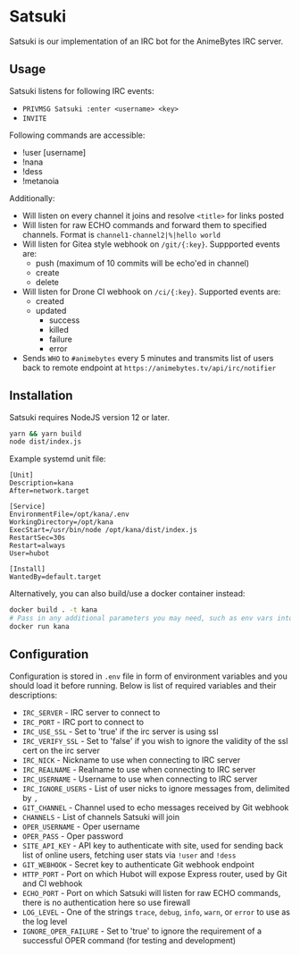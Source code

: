 # Satsuki

Satsuki is our implementation of an IRC bot for the AnimeBytes IRC server.

## Usage

Satsuki listens for following IRC events:

- `PRIVMSG Satsuki :enter <username> <key>`
- `INVITE`

Following commands are accessible:

- !user [username]
- !nana
- !dess
- !metanoia

Additionally:

- Will listen on every channel it joins and resolve `<title>` for links posted
- Will listen for raw ECHO commands and forward them to specified channels. Format is `channel1-channel2|%|hello world`
- Will listen for Gitea style webhook on `/git/{:key}`. Suppported events are:
  - push (maximum of 10 commits will be echo'ed in channel)
  - create
  - delete
- Will listen for Drone CI webhook on `/ci/{:key}`. Supported events are:
  - created
  - updated
    - success
    - killed
    - failure
    - error
- Sends `WHO` to `#animebytes` every 5 minutes and transmits list of users back to remote endpoint at `https://animebytes.tv/api/irc/notifier`

## Installation

Satsuki requires NodeJS version 12 or later.

```sh
yarn && yarn build
node dist/index.js
```

Example systemd unit file:

```systemd
[Unit]
Description=kana
After=network.target

[Service]
EnvironmentFile=/opt/kana/.env
WorkingDirectory=/opt/kana
ExecStart=/usr/bin/node /opt/kana/dist/index.js
RestartSec=30s
Restart=always
User=hubot

[Install]
WantedBy=default.target
```

Alternatively, you can also build/use a docker container instead:

```sh
docker build . -t kana
# Pass in any additional parameters you may need, such as env vars into the docker run command
docker run kana
```

## Configuration

Configuration is stored in `.env` file in form of environment variables and you should load it before running. Below is list of required variables and their descriptions:

- `IRC_SERVER` - IRC server to connect to
- `IRC_PORT` - IRC port to connect to
- `IRC_USE_SSL` - Set to 'true' if the irc server is using ssl
- `IRC_VERIFY_SSL` - Set to 'false' if you wish to ignore the validity of the ssl cert on the irc server
- `IRC_NICK` - Nickname to use when connecting to IRC server
- `IRC_REALNAME` - Realname to use when connecting to IRC server
- `IRC_USERNAME` - Username to use when connecting to IRC server
- `IRC_IGNORE_USERS` - List of user nicks to ignore messages from, delimited by `,`
- `GIT_CHANNEL` - Channel used to echo messages received by Git webhook
- `CHANNELS` - List of channels Satsuki will join
- `OPER_USERNAME` - Oper username
- `OPER_PASS` - Oper password
- `SITE_API_KEY` - API key to authenticate with site, used for sending back list of online users, fetching user stats via `!user` and `!dess`
- `GIT_WEBHOOK` - Secret key to authenticate Git webhook endpoint
- `HTTP_PORT` - Port on which Hubot will expose Express router, used by Git and CI webhook
- `ECHO_PORT` - Port on which Satsuki will listen for raw ECHO commands, there is no authentication here so use firewall
- `LOG_LEVEL` - One of the strings `trace`, `debug`, `info`, `warn`, or `error` to use as the log level
- `IGNORE_OPER_FAILURE` - Set to 'true' to ignore the requirement of a successful OPER command (for testing and development)

